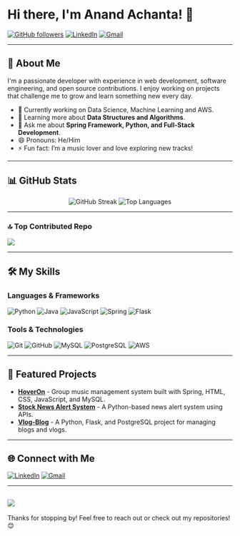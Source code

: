 # Hi there, I'm Anand Achanta! 👋

[![GitHub followers](https://img.shields.io/github/followers/anandachanta19?label=Follow&style=social)](https://github.com/anandachanta19)
[![LinkedIn](https://img.shields.io/badge/LinkedIn-Anand%20Achanta-blue?style=flat&logo=linkedin)](https://www.linkedin.com/in/anandachanta19/)
[![Gmail](https://img.shields.io/badge/Gmail-anandachanta19@gmail.com-red?style=flat&logo=gmail)](mailto:anandachanta19@gmail.com)

---

## 🚀 About Me

I'm a passionate developer with experience in web development, software engineering, and open source contributions. I enjoy working on projects that challenge me to grow and learn something new every day.

- 🔭 Currently working on Data Science, Machine Learning and AWS.
- 🌱 Learning more about **Data Structures and Algorithms**.
- 💬 Ask me about **Spring Framework, Python, and Full-Stack Development**.
- 😄 Pronouns: He/Him
- ⚡ Fun fact: I’m a music lover and love exploring new tracks!

---

## 📊 GitHub Stats

<div align="center">
  <img src="https://github-readme-streak-stats.herokuapp.com?user=anandachanta19&theme=radical&hide_border=false" alt="GitHub Streak" />
  <img src="https://github-readme-stats.vercel.app/api/top-langs/?username=anandachanta19&layout=compact&theme=radical&hide=html,css" alt="Top Languages" />
</div>

---

### 🔝 Top Contributed Repo
![](https://github-contributor-stats.vercel.app/api?username=anandachanta19&limit=5&theme=dark&combine_all_yearly_contributions=true)

---

## 🛠️ My Skills

### Languages & Frameworks

![Python](https://img.shields.io/badge/Python-3670A0?style=for-the-badge&logo=python&logoColor=ffdd54)
![Java](https://img.shields.io/badge/Java-ED8B00?style=for-the-badge&logo=java&logoColor=white)
![JavaScript](https://img.shields.io/badge/JavaScript-323330?style=for-the-badge&logo=javascript&logoColor=F7DF1E)
![Spring](https://img.shields.io/badge/Spring-6DB33F?style=for-the-badge&logo=spring&logoColor=white)
![Flask](https://img.shields.io/badge/Flask-000000?style=for-the-badge&logo=flask&logoColor=white)

### Tools & Technologies

![Git](https://img.shields.io/badge/Git-F05032?style=for-the-badge&logo=git&logoColor=white)
![GitHub](https://img.shields.io/badge/GitHub-181717?style=for-the-badge&logo=github&logoColor=white)
![MySQL](https://img.shields.io/badge/MySQL-005C84?style=for-the-badge&logo=mysql&logoColor=white)
![PostgreSQL](https://img.shields.io/badge/PostgreSQL-316192?style=for-the-badge&logo=postgresql&logoColor=white)
![AWS](https://img.shields.io/badge/AWS-FF9900?style=for-the-badge&logo=amazon-aws&logoColor=white)

---

## 🌟 Featured Projects

- [**HoverOn**](https://github.com/anandachanta19/HoverOn) - Group music management system built with Spring, HTML, CSS, JavaScript, and MySQL.
- [**Stock News Alert System**](https://github.com/anandachanta19/Stock-News-Alert-System) - A Python-based news alert system using APIs.
- [**Vlog-Blog**](https://github.com/anandachanta19/Vlog-Blog) - A Python, Flask, and PostgreSQL project for managing blogs and vlogs.

---

## 🌐 Connect with Me

[![LinkedIn](https://img.shields.io/badge/LinkedIn-Anand%20A%20Chanta-blue?style=flat&logo=linkedin)](https://www.linkedin.com/in/anandachanta19/)
[![Gmail](https://img.shields.io/badge/Gmail-anandachanta19@gmail.com-red?style=flat&logo=gmail)](mailto:anandachanta19@gmail.com)

---
[![](https://visitcount.itsvg.in/api?id=anandachanta19&label=Profile%20Views&color=4&icon=5&pretty=false)](https://visitcount.itsvg.in)
---

Thanks for stopping by! Feel free to reach out or check out my repositories! 😊
